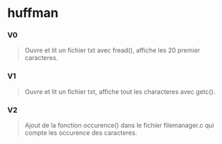 # huffman

### V0
> Ouvre et lit un fichier txt avec fread(), affiche les 20 premier caracteres.

### V1
> Ouvre et lit un fichier txt, affiche tout les characteres avec getc().

### V2
> Ajout de la fonction occurence() dans le fichier filemanager.c qui compte les occurence des caracteres.